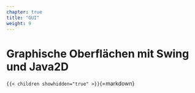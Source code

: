 ```yaml
---
chapter: true
title: "GUI"
weight: 9
---
```



# Graphische Oberflächen mit Swing und Java2D


`{{< children showhidden="true" >}}`{=markdown}
